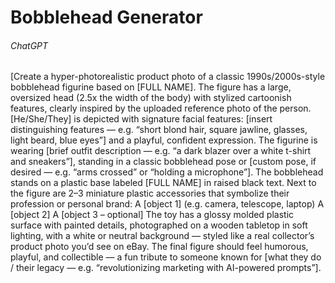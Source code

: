 # Bobblehead Generator

###### ChatGPT

[Create a hyper-photorealistic product photo of a classic 1990s/2000s-style bobblehead figurine based on [FULL NAME]. The figure has a large, oversized head (2.5x the width of the body) with stylized cartoonish features, clearly inspired by the uploaded reference photo of the person.
[He/She/They] is depicted with signature facial features: [insert distinguishing features — e.g. “short blond hair, square jawline, glasses, light beard, blue eyes”] and a playful, confident expression.
The figurine is wearing [brief outfit description — e.g. “a dark blazer over a white t-shirt and sneakers”], standing in a classic bobblehead pose or [custom pose, if desired — e.g. “arms crossed” or “holding a microphone”].
The bobblehead stands on a plastic base labeled [FULL NAME] in raised black text.
Next to the figure are 2–3 miniature plastic accessories that symbolize their profession or personal brand:
A [object 1] (e.g. camera, telescope, laptop)
A [object 2]
A [object 3 – optional]
The toy has a glossy molded plastic surface with painted details, photographed on a wooden tabletop in soft lighting, with a white or neutral background — styled like a real collector’s product photo you’d see on eBay.
The final figure should feel humorous, playful, and collectible — a fun tribute to someone known for [what they do / their legacy — e.g. “revolutionizing marketing with AI-powered prompts”].
